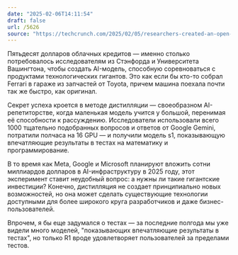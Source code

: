 ```yaml
---
date: "2025-02-06T14:11:54"
draft: false
url: /5626
source: "https://techcrunch.com/2025/02/05/researchers-created-an-open-rival-to-openais-o1-reasoning-model-for-under-50/"
---
```


Пятьдесят долларов облачных кредитов — именно столько потребовалось исследователям из Стэнфорда и Университета Вашингтона, чтобы создать AI-модель, способную соревноваться с продуктами технологических гигантов. Это как если бы кто-то собрал Ferrari в гараже из запчастей от Toyota, причем машина поехала почти так же быстро, как оригинал.

Секрет успеха кроется в методе дистилляции — своеобразном AI-репетиторстве, когда маленькая модель учится у большой, перенимая её способности к рассуждению. Исследователи использовали всего 1000 тщательно подобранных вопросов и ответов от Google Gemini, потратили полчаса на 16 GPU — и получили модель s1, показывающую впечатляющие результаты в тестах на математику и программирование.

В то время как Meta, Google и Microsoft планируют вложить сотни миллиардов долларов в AI-инфраструктуру в 2025 году, этот эксперимент ставит неудобный вопрос: а нужны ли такие гигантские инвестиции? Конечно, дистилляция не создает принципиально новых возможностей, но она может сделать существующие технологии доступными для более широкого круга разработчиков и даже бизнес-пользователей. 

Впрочем, я бы еще задумался о тестах — за последние полгода мы уже видели много моделей, "показывающих впечатляющие результаты в тестах", но только R1 вроде удовлетворяет пользователей за пределами тестов.